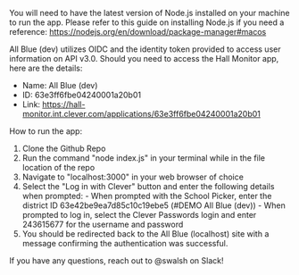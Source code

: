 You will need to have the latest version of Node.js installed on your machine to run the app. Please refer to this guide on installing Node.js if you need a reference: https://nodejs.org/en/download/package-manager#macos

All Blue (dev) utilizes OIDC and the identity token provided to access user information on API v3.0. Should you need to access the Hall Monitor app, here are the details:
- Name: All Blue (dev)
- ID: 63e3ff6fbe04240001a20b01
- Link: https://hall-monitor.int.clever.com/applications/63e3ff6fbe04240001a20b01

How to run the app:

  1. Clone the Github Repo
  2. Run the command "node index.js" in your terminal while in the file location of the repo
  3. Navigate to "localhost:3000" in your web browser of choice
  4. Select the "Log in with Clever" button and enter the following details when prompted:
    - When prompted with the School Picker, enter the district ID 63e42be9ea7d85c10c19ebe5 (#DEMO All Blue (dev))
    - When prompted to log in, select the Clever Passwords login and enter 243615677 for the username and password
  5. You should be redirected back to the All Blue (localhost) site with a message confirming the authentication was successful.

If you have any questions, reach out to @swalsh on Slack!
